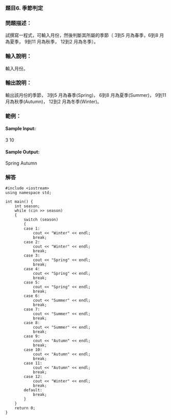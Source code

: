 ### 題目6. 季節判定

### 問題描述：
試撰寫一程式，可輸入月份，然後判斷其所屬的季節（ 3到5 月為春季，6到8 月為夏季， 9到11 月為秋季， 12到2 月為冬季）。

### 輸入說明：
輸入月份。

### 輸出說明：
輸出該月份的季節， 3到5 月為春季(Spring)， 6到8 月為夏季(Summer)， 9到11 月為秋季(Autumn)， 12到2 月為冬季(Winter)。

### 範例：

#### Sample Input:
3
10
#### Sample Output:
Spring
Autumn
### 解答
```
#include <iostream>
using namespace std;

int main() {
    int season;
    while (cin >> season)
    {
        switch (season)
        {
        case 1:
            cout << "Winter" << endl;
            break;
        case 2:
            cout << "Winter" << endl;
            break;
        case 3:
            cout << "Spring" << endl;
            break;
        case 4:
            cout << "Spring" << endl;
            break;
        case 5:
            cout << "Spring" << endl;
            break;
        case 6:
            cout << "Summer" << endl;
            break;
        case 7:
            cout << "Summer" << endl;
            break;
        case 8:
            cout << "Summer" << endl;
            break;
        case 9:
            cout << "Autumn" << endl;
            break;
        case 10:
            cout << "Autumn" << endl;
            break;
        case 11:
            cout << "Autumn" << endl;
            break;
        case 12:
            cout << "Winter" << endl;
            break;
        default:
            break;
        }
    }
    return 0;
}
```

